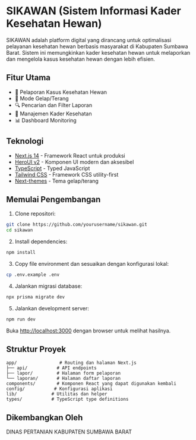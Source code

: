 # SIKAWAN (Sistem Informasi Kader Kesehatan Hewan)

SIKAWAN adalah platform digital yang dirancang untuk optimalisasi pelayanan kesehatan hewan berbasis masyarakat di Kabupaten Sumbawa Barat. Sistem ini memungkinkan kader kesehatan hewan untuk melaporkan dan mengelola kasus kesehatan hewan dengan lebih efisien.

## Fitur Utama

- 📝 Pelaporan Kasus Kesehatan Hewan
- 🌙 Mode Gelap/Terang
- 🔍 Pencarian dan Filter Laporan
- 👥 Manajemen Kader Kesehatan
- 📊 Dashboard Monitoring

## Teknologi

- [Next.js 14](https://nextjs.org/docs/getting-started) - Framework React untuk produksi
- [HeroUI v2](https://heroui.com/) - Komponen UI modern dan aksesibel
- [TypeScript](https://www.typescriptlang.org/) - Typed JavaScript
- [Tailwind CSS](https://tailwindcss.com/) - Framework CSS utility-first
- [Next-themes](https://github.com/pacocoursey/next-themes) - Tema gelap/terang

## Memulai Pengembangan

1. Clone repositori:
```bash
git clone https://github.com/yourusername/sikawan.git
cd sikawan
```

2. Install dependencies:
```bash
npm install
```

3. Copy file environment dan sesuaikan dengan konfigurasi lokal:
```bash
cp .env.example .env
```

4. Jalankan migrasi database:
```bash
npx prisma migrate dev
```

5. Jalankan development server:
```bash
npm run dev
```

Buka [http://localhost:3000](http://localhost:3000) dengan browser untuk melihat hasilnya.

## Struktur Proyek

```
app/                # Routing dan halaman Next.js
├── api/           # API endpoints
├── lapor/         # Halaman form pelaporan
└── laporan/       # Halaman daftar laporan
components/        # Komponen React yang dapat digunakan kembali
config/           # Konfigurasi aplikasi
lib/             # Utilitas dan helper
types/           # TypeScript type definitions
```

## Dikembangkan Oleh

DINAS PERTANIAN KABUPATEN SUMBAWA BARAT

